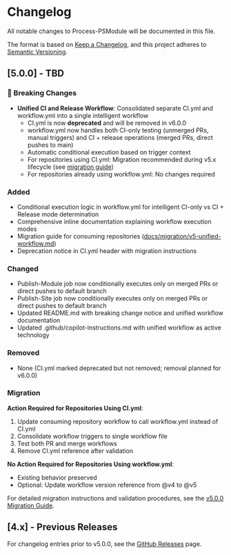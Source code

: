 # Changelog

All notable changes to Process-PSModule will be documented in this file.

The format is based on [Keep a Changelog](https://keepachangelog.com/en/1.0.0/),
and this project adheres to [Semantic Versioning](https://semver.org/spec/v2.0.0.html).

## [5.0.0] - TBD

### 🌟 Breaking Changes

- **Unified CI and Release Workflow**: Consolidated separate CI.yml and workflow.yml into a single intelligent workflow
  - CI.yml is now **deprecated** and will be removed in v6.0.0
  - workflow.yml now handles both CI-only testing (unmerged PRs, manual triggers) and CI + release operations (merged PRs, direct pushes to main)
  - Automatic conditional execution based on trigger context
  - For repositories using CI.yml: Migration recommended during v5.x lifecycle (see [migration guide](./docs/migration/v5-unified-workflow.md))
  - For repositories already using workflow.yml: No changes required

### Added

- Conditional execution logic in workflow.yml for intelligent CI-only vs CI + Release mode determination
- Comprehensive inline documentation explaining workflow execution modes
- Migration guide for consuming repositories ([docs/migration/v5-unified-workflow.md](./docs/migration/v5-unified-workflow.md))
- Deprecation notice in CI.yml header with migration instructions

### Changed

- Publish-Module job now conditionally executes only on merged PRs or direct pushes to default branch
- Publish-Site job now conditionally executes only on merged PRs or direct pushes to default branch
- Updated README.md with breaking change notice and unified workflow documentation
- Updated .github/copilot-instructions.md with unified workflow as active technology

### Removed

- None (CI.yml marked deprecated but not removed; removal planned for v6.0.0)

### Migration

**Action Required for Repositories Using CI.yml**:
1. Update consuming repository workflow to call workflow.yml instead of CI.yml
2. Consolidate workflow triggers to single workflow file
3. Test both PR and merge workflows
4. Remove CI.yml reference after validation

**No Action Required for Repositories Using workflow.yml**:
- Existing behavior preserved
- Optional: Update workflow version reference from @v4 to @v5

For detailed migration instructions and validation procedures, see the [v5.0.0 Migration Guide](./docs/migration/v5-unified-workflow.md).

## [4.x] - Previous Releases

For changelog entries prior to v5.0.0, see the [GitHub Releases](https://github.com/PSModule/Process-PSModule/releases) page.
